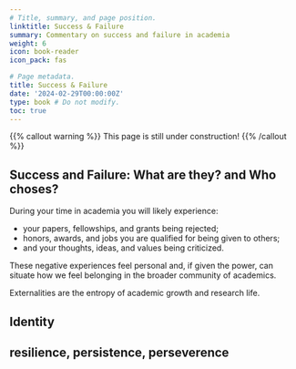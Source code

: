 ```yaml
---
# Title, summary, and page position.
linktitle: Success & Failure
summary: Commentary on success and failure in academia    
weight: 6
icon: book-reader
icon_pack: fas

# Page metadata.
title: Success & Failure
date: '2024-02-29T00:00:00Z'
type: book # Do not modify.
toc: true
---
```


{{% callout warning %}}
This page is still under construction!
{{% /callout %}}

## Success and Failure: What are they? and Who choses? 

During your time in academia you will likely experience:
- your papers, fellowships, and grants being rejected;
- honors, awards, and jobs you are qualified for being given to others; 
- and your thoughts, ideas, and values being criticized.

These negative experiences feel personal and, if given the power, can situate how we feel belonging in the broader community of academics.

Externalities are the entropy of academic growth and research life.

## Identity

## resilience, persistence, perseverence
